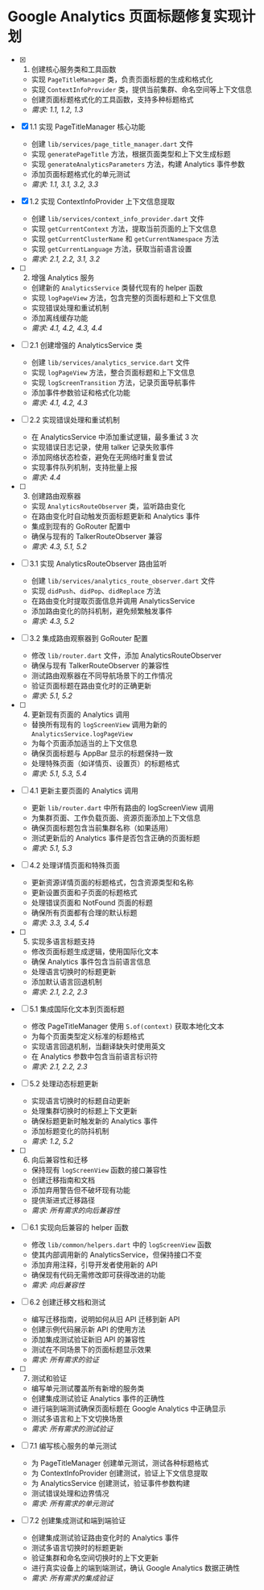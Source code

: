 # Google Analytics 页面标题修复实现计划

- [x] 1. 创建核心服务类和工具函数
  - 实现 `PageTitleManager` 类，负责页面标题的生成和格式化
  - 实现 `ContextInfoProvider` 类，提供当前集群、命名空间等上下文信息
  - 创建页面标题格式化的工具函数，支持多种标题格式
  - _需求: 1.1, 1.2, 1.3_

- [x] 1.1 实现 PageTitleManager 核心功能
  - 创建 `lib/services/page_title_manager.dart` 文件
  - 实现 `generatePageTitle` 方法，根据页面类型和上下文生成标题
  - 实现 `generateAnalyticsParameters` 方法，构建 Analytics 事件参数
  - 添加页面标题格式化的单元测试
  - _需求: 1.1, 3.1, 3.2, 3.3_

- [x] 1.2 实现 ContextInfoProvider 上下文信息提取
  - 创建 `lib/services/context_info_provider.dart` 文件
  - 实现 `getCurrentContext` 方法，提取当前页面的上下文信息
  - 实现 `getCurrentClusterName` 和 `getCurrentNamespace` 方法
  - 实现 `getCurrentLanguage` 方法，获取当前语言设置
  - _需求: 2.1, 2.2, 3.1, 3.2_

- [ ] 2. 增强 Analytics 服务
  - 创建新的 `AnalyticsService` 类替代现有的 helper 函数
  - 实现 `logPageView` 方法，包含完整的页面标题和上下文信息
  - 实现错误处理和重试机制
  - 添加离线缓存功能
  - _需求: 4.1, 4.2, 4.3, 4.4_

- [ ] 2.1 创建增强的 AnalyticsService 类
  - 创建 `lib/services/analytics_service.dart` 文件
  - 实现 `logPageView` 方法，整合页面标题和上下文信息
  - 实现 `logScreenTransition` 方法，记录页面导航事件
  - 添加事件参数验证和格式化功能
  - _需求: 4.1, 4.2, 4.3_

- [ ] 2.2 实现错误处理和重试机制
  - 在 AnalyticsService 中添加重试逻辑，最多重试 3 次
  - 实现错误日志记录，使用 talker 记录失败事件
  - 添加网络状态检查，避免在无网络时重复尝试
  - 实现事件队列机制，支持批量上报
  - _需求: 4.4_

- [ ] 3. 创建路由观察器
  - 实现 `AnalyticsRouteObserver` 类，监听路由变化
  - 在路由变化时自动触发页面标题更新和 Analytics 事件
  - 集成到现有的 GoRouter 配置中
  - 确保与现有的 TalkerRouteObserver 兼容
  - _需求: 4.3, 5.1, 5.2_

- [ ] 3.1 实现 AnalyticsRouteObserver 路由监听
  - 创建 `lib/services/analytics_route_observer.dart` 文件
  - 实现 `didPush`、`didPop`、`didReplace` 方法
  - 在路由变化时提取页面信息并调用 AnalyticsService
  - 添加路由变化的防抖机制，避免频繁触发事件
  - _需求: 4.3, 5.2_

- [ ] 3.2 集成路由观察器到 GoRouter 配置
  - 修改 `lib/router.dart` 文件，添加 AnalyticsRouteObserver
  - 确保与现有 TalkerRouteObserver 的兼容性
  - 测试路由观察器在不同导航场景下的工作情况
  - 验证页面标题在路由变化时的正确更新
  - _需求: 5.1, 5.2_

- [ ] 4. 更新现有页面的 Analytics 调用
  - 替换所有现有的 `logScreenView` 调用为新的 `AnalyticsService.logPageView`
  - 为每个页面添加适当的上下文信息
  - 确保页面标题与 AppBar 显示的标题保持一致
  - 处理特殊页面（如详情页、设置页）的标题格式
  - _需求: 5.1, 5.3, 5.4_

- [ ] 4.1 更新主要页面的 Analytics 调用
  - 更新 `lib/router.dart` 中所有路由的 logScreenView 调用
  - 为集群页面、工作负载页面、资源页面添加上下文信息
  - 确保页面标题包含当前集群名称（如果适用）
  - 测试更新后的 Analytics 事件是否包含正确的页面标题
  - _需求: 5.1, 5.3_

- [ ] 4.2 处理详情页面和特殊页面
  - 更新资源详情页面的标题格式，包含资源类型和名称
  - 更新设置页面和子页面的标题格式
  - 处理错误页面和 NotFound 页面的标题
  - 确保所有页面都有合理的默认标题
  - _需求: 3.3, 3.4, 5.4_

- [ ] 5. 实现多语言标题支持
  - 修改页面标题生成逻辑，使用国际化文本
  - 确保 Analytics 事件包含当前语言信息
  - 处理语言切换时的标题更新
  - 添加默认语言回退机制
  - _需求: 2.1, 2.2, 2.3_

- [ ] 5.1 集成国际化文本到页面标题
  - 修改 PageTitleManager 使用 `S.of(context)` 获取本地化文本
  - 为每个页面类型定义标准的标题格式
  - 实现语言回退机制，当翻译缺失时使用英文
  - 在 Analytics 参数中包含当前语言标识符
  - _需求: 2.1, 2.2, 2.3_

- [ ] 5.2 处理动态标题更新
  - 实现语言切换时的标题自动更新
  - 处理集群切换时的标题上下文更新
  - 确保标题更新时触发新的 Analytics 事件
  - 添加标题变化的防抖机制
  - _需求: 1.2, 5.2_

- [ ] 6. 向后兼容性和迁移
  - 保持现有 `logScreenView` 函数的接口兼容性
  - 创建迁移指南和文档
  - 添加弃用警告但不破坏现有功能
  - 提供渐进式迁移路径
  - _需求: 所有需求的向后兼容性_

- [ ] 6.1 实现向后兼容的 helper 函数
  - 修改 `lib/common/helpers.dart` 中的 `logScreenView` 函数
  - 使其内部调用新的 AnalyticsService，但保持接口不变
  - 添加弃用注释，引导开发者使用新的 API
  - 确保现有代码无需修改即可获得改进的功能
  - _需求: 向后兼容性_

- [ ] 6.2 创建迁移文档和测试
  - 编写迁移指南，说明如何从旧 API 迁移到新 API
  - 创建示例代码展示新 API 的使用方法
  - 添加集成测试验证新旧 API 的兼容性
  - 测试在不同场景下的页面标题显示效果
  - _需求: 所有需求的验证_

- [ ] 7. 测试和验证
  - 编写单元测试覆盖所有新增的服务类
  - 创建集成测试验证 Analytics 事件的正确性
  - 进行端到端测试确保页面标题在 Google Analytics 中正确显示
  - 测试多语言和上下文切换场景
  - _需求: 所有需求的测试验证_

- [ ] 7.1 编写核心服务的单元测试
  - 为 PageTitleManager 创建单元测试，测试各种标题格式
  - 为 ContextInfoProvider 创建测试，验证上下文信息提取
  - 为 AnalyticsService 创建测试，验证事件参数构建
  - 测试错误处理和边界情况
  - _需求: 所有需求的单元测试_

- [ ] 7.2 创建集成测试和端到端验证
  - 创建集成测试验证路由变化时的 Analytics 事件
  - 测试多语言切换时的标题更新
  - 验证集群和命名空间切换时的上下文更新
  - 进行真实设备上的端到端测试，确认 Google Analytics 数据正确性
  - _需求: 所有需求的集成验证_
